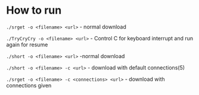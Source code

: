 # How to run

`./srget -o <filename> <url>` - normal download

`./TryCryCry -o <filename> <url>` - Control C for keyboard interrupt and run again for resume

`./short -o <filename> <url>` -normal download

`./short -o <filename> -c <url>` - download with default connections(5)

`./srget -o <filename> -c <connections> <url>` - download with connections given
